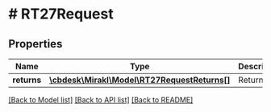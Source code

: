 # # RT27Request

## Properties

Name | Type | Description | Notes
------------ | ------------- | ------------- | -------------
**returns** | [**\cbdesk\Mirakl\Model\RT27RequestReturns[]**](RT27RequestReturns.md) | Return ids | [optional]

[[Back to Model list]](../../README.md#models) [[Back to API list]](../../README.md#endpoints) [[Back to README]](../../README.md)
